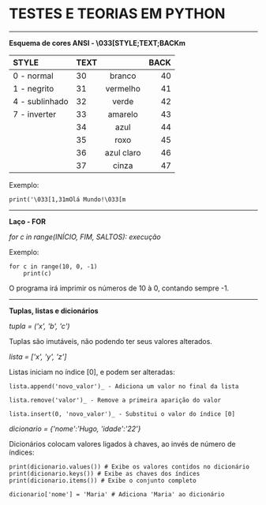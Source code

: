 # TESTES E TEORIAS EM PYTHON

------------------------
**Esquema de cores ANSI - \033[STYLE;TEXT;BACKm**

|STYLE          | TEXT |            | BACK 
|:--------------|:-----|:----------:|-----:
|0 - normal     | 30   |   branco   | 40  
|1 - negrito    | 31   |   vermelho | 41  
|4 - sublinhado | 32   |     verde  | 42  
|7 - inverter   | 33   |   amarelo  | 43  
|               | 34   |    azul    | 44  
|               | 35   |    roxo    | 45  
|               | 36   | azul claro | 46  
|               | 37   |   cinza    | 47  

Exemplo:
```
print('\033[1,31mOlá Mundo!\033[m
```
------------------------

**Laço - FOR**

_for c in range(INÍCIO, FIM, SALTOS):
	execução_

Exemplo:
```	
for c in range(10, 0, -1)
	print(c)
```
	
O programa irá imprimir os números de 10 à 0, contando sempre -1.

------------------------

**Tuplas, listas e dicionários**

_tupla = ('x', 'b', 'c')_

Tuplas são imutáveis, não podendo ter seus valores alterados.

_lista = ['x', 'y', 'z']_

Listas iniciam no índice [0], e podem ser alteradas:

```
lista.append('novo_valor')_ - Adiciona um valor no final da lista

lista.remove('valor')_ - Remove a primeira aparição do valor

lista.insert(0, 'novo_valor')_ - Substitui o valor do índice [0]
```
_dicionario = {'nome':'Hugo, 'idade':'22'}_

Dicionários colocam valores ligados à chaves, ao invés de número de índices:

```buildoutcfg
print(dicionario.values()) # Exibe os valores contidos no dicionário
print(dicionario.keys()) # Exibe as chaves dos índices
print(dicionario.items()) # Exibe o conjunto completo

dicionario['nome'] = 'Maria' # Adiciona 'Maria' ao dicionário

```

